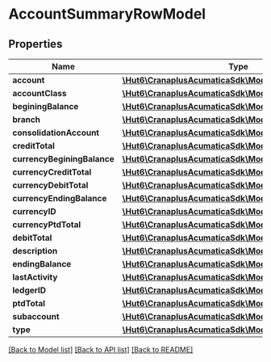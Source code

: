 # AccountSummaryRowModel

## Properties
Name | Type | Description | Notes
------------ | ------------- | ------------- | -------------
**account** | [**\Hut6\CranaplusAcumaticaSdk\Model\StringValueModel**](StringValueModel.md) |  | [optional] 
**accountClass** | [**\Hut6\CranaplusAcumaticaSdk\Model\StringValueModel**](StringValueModel.md) |  | [optional] 
**beginingBalance** | [**\Hut6\CranaplusAcumaticaSdk\Model\DecimalValueModel**](DecimalValueModel.md) |  | [optional] 
**branch** | [**\Hut6\CranaplusAcumaticaSdk\Model\StringValueModel**](StringValueModel.md) |  | [optional] 
**consolidationAccount** | [**\Hut6\CranaplusAcumaticaSdk\Model\StringValueModel**](StringValueModel.md) |  | [optional] 
**creditTotal** | [**\Hut6\CranaplusAcumaticaSdk\Model\DecimalValueModel**](DecimalValueModel.md) |  | [optional] 
**currencyBeginingBalance** | [**\Hut6\CranaplusAcumaticaSdk\Model\DecimalValueModel**](DecimalValueModel.md) |  | [optional] 
**currencyCreditTotal** | [**\Hut6\CranaplusAcumaticaSdk\Model\DecimalValueModel**](DecimalValueModel.md) |  | [optional] 
**currencyDebitTotal** | [**\Hut6\CranaplusAcumaticaSdk\Model\DecimalValueModel**](DecimalValueModel.md) |  | [optional] 
**currencyEndingBalance** | [**\Hut6\CranaplusAcumaticaSdk\Model\DecimalValueModel**](DecimalValueModel.md) |  | [optional] 
**currencyID** | [**\Hut6\CranaplusAcumaticaSdk\Model\StringValueModel**](StringValueModel.md) |  | [optional] 
**currencyPtdTotal** | [**\Hut6\CranaplusAcumaticaSdk\Model\DecimalValueModel**](DecimalValueModel.md) |  | [optional] 
**debitTotal** | [**\Hut6\CranaplusAcumaticaSdk\Model\DecimalValueModel**](DecimalValueModel.md) |  | [optional] 
**description** | [**\Hut6\CranaplusAcumaticaSdk\Model\StringValueModel**](StringValueModel.md) |  | [optional] 
**endingBalance** | [**\Hut6\CranaplusAcumaticaSdk\Model\DecimalValueModel**](DecimalValueModel.md) |  | [optional] 
**lastActivity** | [**\Hut6\CranaplusAcumaticaSdk\Model\StringValueModel**](StringValueModel.md) |  | [optional] 
**ledgerID** | [**\Hut6\CranaplusAcumaticaSdk\Model\IntValueModel**](IntValueModel.md) |  | [optional] 
**ptdTotal** | [**\Hut6\CranaplusAcumaticaSdk\Model\DecimalValueModel**](DecimalValueModel.md) |  | [optional] 
**subaccount** | [**\Hut6\CranaplusAcumaticaSdk\Model\StringValueModel**](StringValueModel.md) |  | [optional] 
**type** | [**\Hut6\CranaplusAcumaticaSdk\Model\StringValueModel**](StringValueModel.md) |  | [optional] 

[[Back to Model list]](../README.md#documentation-for-models) [[Back to API list]](../README.md#documentation-for-api-endpoints) [[Back to README]](../README.md)


